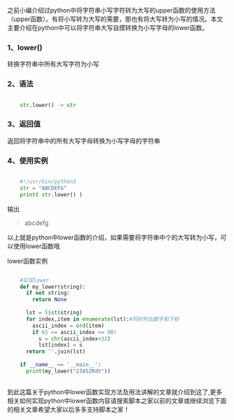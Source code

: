 之前小编介绍过python中将字符串小写字符转为大写的upper函数的使用方法（upper函数）。有将小写转为大写的需要，那也有将大写转为小写的情况。本文主要介绍在python中可以将字符串大写自摸转换为小写字母的lower函数。

###  1、lower()

转换字符串中所有大写字符为小写

###  2、语法

```python

    str.lower() -> str
```

###  3、返回值

返回将字符串中的所有大写字母转换为小写字母的字符串

###  4、使用实例

```python

    #!/usr/bin/python3
    str = "ABCDEFG"
    print( str.lower() )
```

输出

> abcdefg

以上就是python中lower函数的介绍，如果需要将字符串中个的大写转为小写，可以使用lower函数哦

lower函数实例

```python

    #实现lower
    def my_lower(string):
      if not string:
        return None
      
      lst = list(string)
      for index,item in enumerate(lst):#同时列出数字和下标
        ascii_index = ord(item)
        if 65 <= ascii_index <= 90:
          s = chr(ascii_index+32)
          lst[index] = s
      return ''.join(lst)
    
    if __name__ == '__main__':
      print(my_lower("2345ZRdV"))
    
```

到此这篇关于python中lower函数实现方法及用法讲解的文章就介绍到这了,更多相关如何实现python中lower函数内容请搜索脚本之家以前的文章或继续浏览下面的相关文章希望大家以后多多支持脚本之家！

